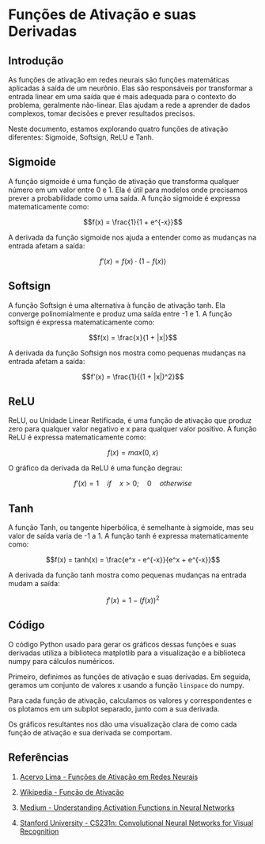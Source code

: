 # Funções de Ativação e suas Derivadas

## Introdução

As funções de ativação em redes neurais são funções matemáticas aplicadas à saída de um neurônio. Elas são responsáveis por transformar a entrada linear em uma saída que é mais adequada para o contexto do problema, geralmente não-linear. Elas ajudam a rede a aprender de dados complexos, tomar decisões e prever resultados precisos. 

Neste documento, estamos explorando quatro funções de ativação diferentes: Sigmoide, Softsign, ReLU e Tanh. 

## Sigmoide

A função sigmoide é uma função de ativação que transforma qualquer número em um valor entre 0 e 1. Ela é útil para modelos onde precisamos prever a probabilidade como uma saída. A função sigmoide é expressa matematicamente como:

$$f(x) = \frac{1}{1 + e^{-x}}$$

A derivada da função sigmoide nos ajuda a entender como as mudanças na entrada afetam a saída:

$$f'(x) = f(x) \cdot (1 - f(x))$$

## Softsign

A função Softsign é uma alternativa à função de ativação tanh. Ela converge polinomialmente e produz uma saída entre -1 e 1. A função softsign é expressa matematicamente como:

$$f(x) = \frac{x}{1 + |x|}$$

A derivada da função Softsign nos mostra como pequenas mudanças na entrada afetam a saída:

$$f'(x) = \frac{1}{(1 + |x|)^2}$$

## ReLU

ReLU, ou Unidade Linear Retificada, é uma função de ativação que produz zero para qualquer valor negativo e x para qualquer valor positivo. A função ReLU é expressa matematicamente como:

$$f(x) = max(0, x)$$

O gráfico da derivada da ReLU é uma função degrau:

$$f'(x) = 1 \quad if \quad x > 0; \quad 0 \quad otherwise$$

## Tanh

A função Tanh, ou tangente hiperbólica, é semelhante à sigmoide, mas seu valor de saída varia de -1 a 1. A função tanh é expressa matematicamente como:

$$f(x) = tanh(x) = \frac{e^x - e^{-x}}{e^x + e^{-x}}$$

A derivada da função tanh mostra como pequenas mudanças na entrada mudam a saída:

$$f'(x) = 1 - (f(x))^2$$

## Código

O código Python usado para gerar os gráficos dessas funções e suas derivadas utiliza a biblioteca matplotlib para a visualização e a biblioteca numpy para cálculos numéricos.

Primeiro, definimos as funções de ativação e suas derivadas. Em seguida, geramos um conjunto de valores x usando a função `linspace` do numpy.

Para cada função de ativação, calculamos os valores y correspondentes e os plotamos em um subplot separado, junto com a sua derivada.

Os gráficos resultantes nos dão uma visualização clara de como cada função de ativação e sua derivada se comportam.

## Referências

1. [Acervo Lima - Funções de Ativação em Redes Neurais](https://acervolima.com/funcoes-de-ativacao-em-redes-neurais/)

2. [Wikipedia - Função de Ativação](https://pt.wikipedia.org/wiki/Fun%C3%A7%C3%A3o_de_ativa%C3%A7%C3%A3o)

3. [Medium - Understanding Activation Functions in Neural Networks](https://medium.com/the-theory-of-everything/understanding-activation-functions-in-neural-networks-9491262884e0)

4. [Stanford University - CS231n: Convolutional Neural Networks for Visual Recognition](http://cs231n.github.io/neural-networks-1/)
